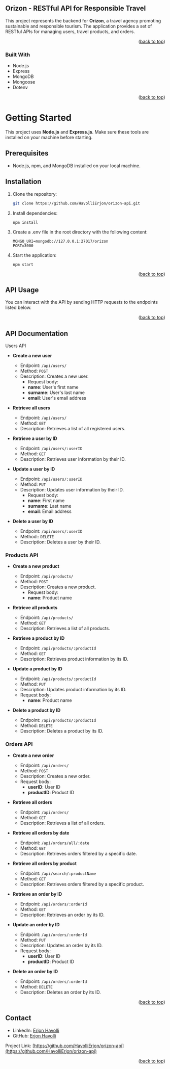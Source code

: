 ## Orizon - RESTful API for Responsible Travel

This project represents the backend for **Orizon**, a travel agency promoting sustainable and responsible tourism. The application provides a set of RESTful APIs for managing users, travel products, and orders.

<p align="right">(<a href="#readme-top">back to top</a>)</p>

### Built With

- Node.js
- Express
- MongoDB
- Mongoose
- Dotenv

<p align="right">(<a href="#readme-top">back to top</a>)</p>

#  Getting Started

This project uses **Node.js** and **Express.js**. Make sure these tools are installed on your machine before starting.

##  Prerequisites

- Node.js, npm, and MongoDB installed on your local machine.

##  Installation

1. Clone the repository:

   ```sh
   git clone https://github.com/HavolliErjon/orizon-api.git

   ```

2. Install dependencies:

   ```
   npm install
   ```

3. Create a .env file in the root directory with the       following content:

   ```
   MONGO_URI=mongodb://127.0.0.1:27017/orizon
   PORT=3000
   ```

4. Start the application:
   ```
   npm start
   ```
      <p align="right">(<a href="#readme-top">back to top</a>)</p>
   

## API Usage

You can interact with the API by sending HTTP requests to the endpoints listed below.

<p align="right">(<a href="#readme-top">back to top</a>)</p>


## API Documentation

Users API

- **Create a new user**

  - Endpoint: `/api/users/`
  - Method: `POST`
  - Description: Creates a new user.
    - Request body:
    - **name**: User's first name
    - **surname**:  User's last name
    - **email**: User's email address

- **Retrieve all users**

  - Endpoint: `/api/users/`
  - Method: `GET`
  - Description: Retrieves a list of all registered users.

- **Retrieve a user by ID**

  - Endpoint: `/api/users/:userID`
  - Method: `GET`
  - Description: Retrieves user information by their ID.

- **Update a user by ID**

  - Endpoint: `/api/users/:userID`
  - Method: `PUT`
  - Description: Updates user information by their ID.
    - Request body:
    - **name**: First name
    - **surname**: Last name
    - **email**: Email address

- **Delete a user by ID**
  - Endpoint: `/api/users/:userID`
  - Method:: `DELETE`
  - Description: Deletes a user by their ID.

### Products API

- **Create a new product**

  - Endpoint: `/api/products/`
  - Method: `POST`
  - Description: Creates a new product.
    - Request body:
    - **name**: Product name

- **Retrieve all products**

  - Endpoint: `/api/products/`
  - Method: `GET`
  - Description: Retrieves a list of all products.

- **Retrieve a product by ID**

  - Endpoint: `/api/products/:productId`
  - Method: `GET`
  - Description: Retrieves product information by its ID.

- **Update a product by ID**

  - Endpoint: `/api/products/:productId`
  - Method: `PUT`
  - Description: Updates product information by its ID.
  - Request body:
    - **name**: Product name

- **Delete a product by ID**
  - Endpoint: `/api/products/:productId`
  - Method: `DELETE`
  - Description: Deletes a product by its ID.

### Orders API

- **Create a new order**

  - Endpoint: `/api/orders/`
  - Method: `POST`
  - Description: Creates a new order.
  - Request body:
    - **userID**: User ID
    - **productID**:  Product ID


- **Retrieve all orders**

  - Endpoint: `/api/orders/`
  - Method: `GET`
  - Description: Retrieves a list of all orders.

- **Retrieve all orders by date**

  - Endpoint: `/api/orders/all/:date`
  - Method: `GET`
  - Description: Retrieves orders filtered by a specific date.

- **Retrieve all orders by product**

  - Endpoint: `/api/search/:productName`
  - Method: `GET`
  - Description: Retrieves orders filtered by a specific product.

- **Retrieve an order by ID**

  - Endpoint: `/api/orders/:orderId`
  - Method: `GET`
  - Description: Retrieves an order by its ID.

- **Update an order by ID**

  - Endpoint: `/api/orders/:orderId`
  - Method: `PUT`
  - Description: Updates an order by its ID.
  - Request body:
    - **userID**:  User ID
    - **productID**: Product ID

- **Delete an order by ID**
  - Endpoint: `/api/orders/:orderId`
  - Method: `DELETE`
  - Description: Deletes an order by its ID.

<p align="right">(<a href="#readme-top">back to top</a>)</p>


## Contact

- LinkedIn: [Erjon Havolli](https://www.linkedin.com/in/erjon-havolli/)
- GitHub: [Erjon Havolli](https://github.com/HavolliErjon)


Project Link: [https://github.com/HavolliErjon/orizon-api](https://github.com/HavolliErjon/orizon-api)  

<p align="right">(<a href="#readme-top">back to top</a>)</p>

